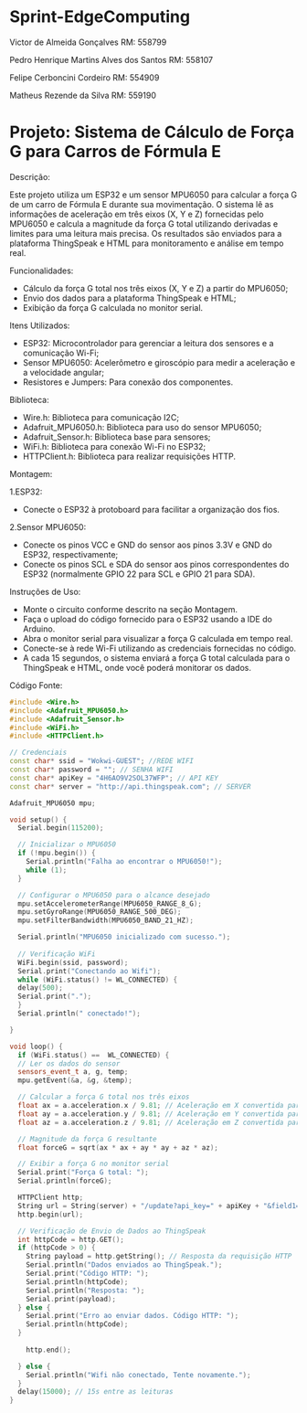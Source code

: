 # Sprint-EdgeComputing

Victor de Almeida Gonçalves RM: 558799

Pedro Henrique Martins Alves dos Santos RM: 558107

Felipe Cerboncini Cordeiro RM: 554909

Matheus Rezende da Silva RM: 559190

# Projeto: Sistema de Cálculo de Força G para Carros de Fórmula E

Descrição:

Este projeto utiliza um ESP32 e um sensor MPU6050 para calcular a força G de um carro de Fórmula E durante sua movimentação. O sistema lê as informações de aceleração em três eixos (X, Y e Z) fornecidas pelo MPU6050 e calcula a magnitude da força G total utilizando derivadas e limites para uma leitura mais precisa. Os resultados são enviados para a plataforma ThingSpeak e HTML para monitoramento e análise em tempo real.

Funcionalidades:

- Cálculo da força G total nos três eixos (X, Y e Z) a partir do MPU6050;
- Envio dos dados para a plataforma ThingSpeak e HTML;
- Exibição da força G calculada no monitor serial.

Itens Utilizados:

- ESP32: Microcontrolador para gerenciar a leitura dos sensores e a comunicação Wi-Fi;
- Sensor MPU6050: Acelerômetro e giroscópio para medir a aceleração e a velocidade angular;
- Resistores e Jumpers: Para conexão dos componentes.

Biblioteca: 

- Wire.h: Biblioteca para comunicação I2C;
- Adafruit_MPU6050.h: Biblioteca para uso do sensor MPU6050;
- Adafruit_Sensor.h: Biblioteca base para sensores;
- WiFi.h: Biblioteca para conexão Wi-Fi no ESP32;
- HTTPClient.h: Biblioteca para realizar requisições HTTP.

Montagem:

1.ESP32:

- Conecte o ESP32 à protoboard para facilitar a organização dos fios.

2.Sensor MPU6050:

- Conecte os pinos VCC e GND do sensor aos pinos 3.3V e GND do ESP32, respectivamente;
- Conecte os pinos SCL e SDA do sensor aos pinos correspondentes do ESP32 (normalmente GPIO 22 para SCL e GPIO 21 para SDA).

Instruções de Uso:

- Monte o circuito conforme descrito na seção Montagem.
- Faça o upload do código fornecido para o ESP32 usando a IDE do Arduino.
- Abra o monitor serial para visualizar a força G calculada em tempo real.
- Conecte-se à rede Wi-Fi utilizando as credenciais fornecidas no código.
- A cada 15 segundos, o sistema enviará a força G total calculada para o ThingSpeak e HTML, onde você poderá monitorar os dados.

Código Fonte: 

```c++
#include <Wire.h>
#include <Adafruit_MPU6050.h>
#include <Adafruit_Sensor.h>
#include <WiFi.h>
#include <HTTPClient.h>

// Credenciais 
const char* ssid = "Wokwi-GUEST"; //REDE WIFI 
const char* password = ""; // SENHA WIFI
const char* apiKey = "4H6AO9V2SOL37WFP"; // API KEY 
const char* server = "http://api.thingspeak.com"; // SERVER 

Adafruit_MPU6050 mpu;

void setup() {
  Serial.begin(115200);

  // Inicializar o MPU6050
  if (!mpu.begin()) {
    Serial.println("Falha ao encontrar o MPU6050!");
    while (1);
  }

  // Configurar o MPU6050 para o alcance desejado
  mpu.setAccelerometerRange(MPU6050_RANGE_8_G);
  mpu.setGyroRange(MPU6050_RANGE_500_DEG);
  mpu.setFilterBandwidth(MPU6050_BAND_21_HZ);

  Serial.println("MPU6050 inicializado com sucesso.");
  
  // Verificação WiFi
  WiFi.begin(ssid, password);
  Serial.print("Conectando ao Wifi");
  while (WiFi.status() != WL_CONNECTED) {
  delay(500);
  Serial.print(".");
  }
  Serial.println(" conectado!");

}

void loop() {
  if (WiFi.status() ==  WL_CONNECTED) {
  // Ler os dados do sensor
  sensors_event_t a, g, temp;
  mpu.getEvent(&a, &g, &temp);

  // Calcular a força G total nos três eixos
  float ax = a.acceleration.x / 9.81; // Aceleração em X convertida para G
  float ay = a.acceleration.y / 9.81; // Aceleração em Y convertida para G
  float az = a.acceleration.z / 9.81; // Aceleração em Z convertida para G

  // Magnitude da força G resultante
  float forceG = sqrt(ax * ax + ay * ay + az * az);

  // Exibir a força G no monitor serial
  Serial.print("Força G total: ");
  Serial.println(forceG);

  HTTPClient http;
  String url = String(server) + "/update?api_key=" + apiKey + "&field1=" + String(forceG);
  http.begin(url);

  // Verificação de Envio de Dados ao ThingSpeak
  int httpCode = http.GET();
  if (httpCode > 0) {
    String payload = http.getString(); // Resposta da requisição HTTP
    Serial.println("Dados enviados ao ThingSpeak.");
    Serial.print("Código HTTP: ");
    Serial.println(httpCode);
    Serial.println("Resposta: ");
    Serial.print(payload);
  } else {
    Serial.print("Erro ao enviar dados. Código HTTP: ");
    Serial.println(httpCode);
  }
    
    http.end();

  } else {
    Serial.println("Wifi não conectado, Tente novamente.");
  }
  delay(15000); // 15s entre as leituras
}
```














